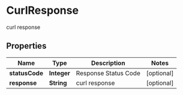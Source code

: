 

# CurlResponse

curl response

## Properties

Name | Type | Description | Notes
------------ | ------------- | ------------- | -------------
**statusCode** | **Integer** | Response Status Code |  [optional]
**response** | **String** | curl response |  [optional]



